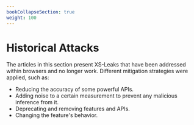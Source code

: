 ```yaml
---
bookCollapseSection: true
weight: 100
---
```


# Historical Attacks

The articles in this section present XS-Leaks that have been addressed within browsers and no longer work. Different mitigation strategies were applied, such as:

- Reducing the accuracy of some powerful APIs.
- Adding noise to a certain measurement to prevent any malicious inference from it.
- Deprecating and removing features and APIs.
- Changing the feature's behavior.
